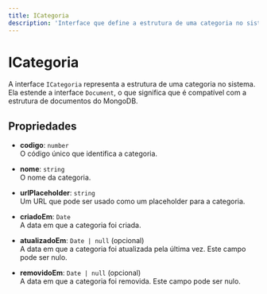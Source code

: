 ```yaml
---
title: ICategoria
description: 'Interface que define a estrutura de uma categoria no sistema.'
---
```


# ICategoria

A interface `ICategoria` representa a estrutura de uma categoria no sistema. Ela estende a interface `Document`, o que significa que é compatível com a estrutura de documentos do MongoDB.

## Propriedades

- **codigo**: `number`  
  O código único que identifica a categoria.

- **nome**: `string`  
  O nome da categoria.

- **urlPlaceholder**: `string`  
  Um URL que pode ser usado como um placeholder para a categoria.

- **criadoEm**: `Date`  
  A data em que a categoria foi criada.

- **atualizadoEm**: `Date | null` (opcional)  
  A data em que a categoria foi atualizada pela última vez. Este campo pode ser nulo.

- **removidoEm**: `Date | null` (opcional)  
  A data em que a categoria foi removida. Este campo pode ser nulo.